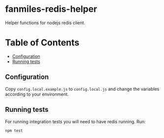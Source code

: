 # fanmiles-redis-helper
Helper functions for nodejs redis client.

# Table of Contents

- [Configuration](#configuration)
- [Running tests](#running-tests)

## <a name="configuration">Configuration</a>

Copy `config.local.example.js` to `config.local.js` and change the variables according to your environment.

## <a name="running-tests">Running tests</a>

For running integration tests you will need to have redis running. Run:

```bash
npm test
```
